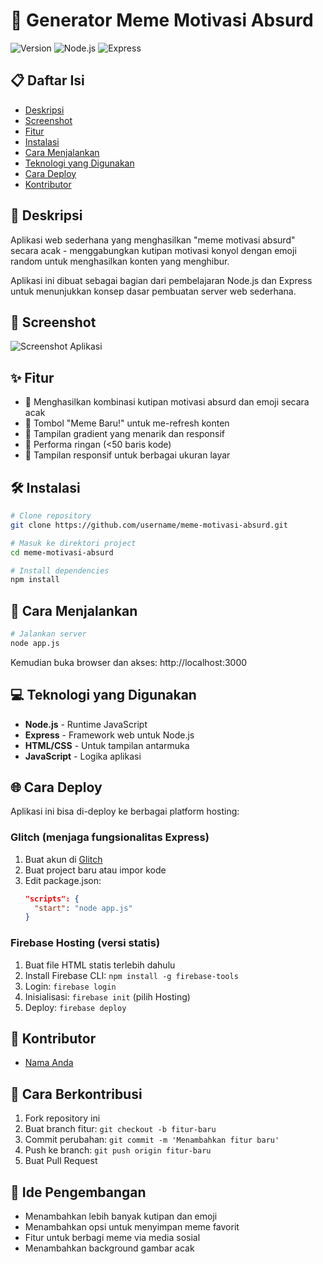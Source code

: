 # 🤪 Generator Meme Motivasi Absurd

![Version](https://img.shields.io/badge/version-1.0-blue)
![Node.js](https://img.shields.io/badge/Node.js-14%2B-brightgreen)
![Express](https://img.shields.io/badge/Express-4.x-orange)

## 📋 Daftar Isi
- [Deskripsi](#deskripsi)
- [Screenshot](#screenshot)
- [Fitur](#fitur)
- [Instalasi](#instalasi)
- [Cara Menjalankan](#cara-menjalankan)
- [Teknologi yang Digunakan](#teknologi-yang-digunakan)
- [Cara Deploy](#cara-deploy)
- [Kontributor](#kontributor)

## 📝 Deskripsi
Aplikasi web sederhana yang menghasilkan "meme motivasi absurd" secara acak - menggabungkan kutipan motivasi konyol dengan emoji random untuk menghasilkan konten yang menghibur.

Aplikasi ini dibuat sebagai bagian dari pembelajaran Node.js dan Express untuk menunjukkan konsep dasar pembuatan server web sederhana.

## 📸 Screenshot
![Screenshot Aplikasi](https://via.placeholder.com/800x450/3498db/ffffff?text=Generator+Meme+Motivasi+Absurd)

## ✨ Fitur
- 🎲 Menghasilkan kombinasi kutipan motivasi absurd dan emoji secara acak
- 🔄 Tombol "Meme Baru!" untuk me-refresh konten
- 🎨 Tampilan gradient yang menarik dan responsif
- 🚀 Performa ringan (<50 baris kode)
- 📱 Tampilan responsif untuk berbagai ukuran layar

## 🛠️ Instalasi
```bash
# Clone repository
git clone https://github.com/username/meme-motivasi-absurd.git

# Masuk ke direktori project
cd meme-motivasi-absurd

# Install dependencies
npm install
```

## 🚀 Cara Menjalankan
```bash
# Jalankan server
node app.js
```

Kemudian buka browser dan akses: http://localhost:3000

## 💻 Teknologi yang Digunakan
- **Node.js** - Runtime JavaScript
- **Express** - Framework web untuk Node.js
- **HTML/CSS** - Untuk tampilan antarmuka
- **JavaScript** - Logika aplikasi

## 🌐 Cara Deploy
Aplikasi ini bisa di-deploy ke berbagai platform hosting:

### Glitch (menjaga fungsionalitas Express)
1. Buat akun di [Glitch](https://glitch.com)
2. Buat project baru atau impor kode
3. Edit package.json:
   ```json
   "scripts": {
     "start": "node app.js"
   }
   ```

### Firebase Hosting (versi statis)
1. Buat file HTML statis terlebih dahulu
2. Install Firebase CLI: `npm install -g firebase-tools`
3. Login: `firebase login`
4. Inisialisasi: `firebase init` (pilih Hosting)
5. Deploy: `firebase deploy`

## 👥 Kontributor
- [Nama Anda](https://github.com/username)

## 🤝 Cara Berkontribusi
1. Fork repository ini
2. Buat branch fitur: `git checkout -b fitur-baru`
3. Commit perubahan: `git commit -m 'Menambahkan fitur baru'`
4. Push ke branch: `git push origin fitur-baru`
5. Buat Pull Request

## 📝 Ide Pengembangan
- Menambahkan lebih banyak kutipan dan emoji
- Menambahkan opsi untuk menyimpan meme favorit
- Fitur untuk berbagi meme via media sosial
- Menambahkan background gambar acak
